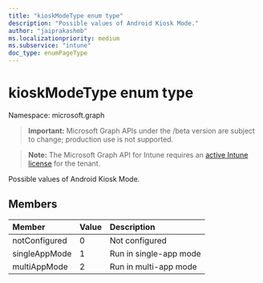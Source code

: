 ```yaml
---
title: "kioskModeType enum type"
description: "Possible values of Android Kiosk Mode."
author: "jaiprakashmb"
ms.localizationpriority: medium
ms.subservice: "intune"
doc_type: enumPageType
---
```


# kioskModeType enum type

Namespace: microsoft.graph
> **Important:** Microsoft Graph APIs under the /beta version are subject to change; production use is not supported.

> **Note:** The Microsoft Graph API for Intune requires an [active Intune license](https://go.microsoft.com/fwlink/?linkid=839381) for the tenant.


Possible values of Android Kiosk Mode.

## Members
|Member|Value|Description|
|:---|:---|:---|
|notConfigured|0|Not configured|
|singleAppMode|1|Run in single-app mode|
|multiAppMode|2|Run in multi-app mode|
